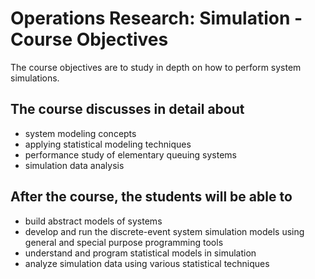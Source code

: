 # Operations Research: Simulation - Course Objectives

The course objectives are to study in depth on how to perform system simulations. 

## The course discusses in detail about
-   system modeling concepts
-   applying statistical modeling techniques
-   performance study of elementary queuing systems 
-   simulation data analysis

## After the course, the students will be able to
-   build abstract models of systems
-   develop and run the discrete-event system simulation models using general and special purpose programming tools
-   understand and program statistical models in simulation
-   analyze simulation data using various statistical techniques



